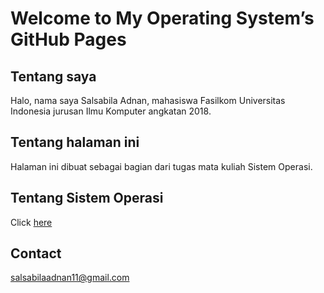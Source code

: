 # Welcome to My Operating System’s GitHub Pages

## Tentang saya
Halo, nama saya Salsabila Adnan, mahasiswa Fasilkom Universitas Indonesia jurusan Ilmu Komputer angkatan 2018.

## Tentang halaman ini
Halaman ini dibuat sebagai bagian dari tugas mata kuliah Sistem Operasi.

## Tentang Sistem Operasi
Click [here](URLs/)

## Contact
[salsabilaadnan11@gmail.com](<mailto:salsabilaadnan11@gmail.com?>)
